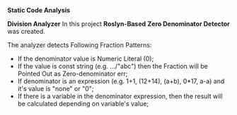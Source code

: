 **Static Code Analysis**

**Division Analyzer**
In this project **Roslyn-Based** **Zero Denominator Detector** was created.

The analyzer detects Following Fraction Patterns:
+ If the denominator value is Numeric Literal (0);
+ If the value is const string (e.g. .../"abc") then the Fraction will be Pointed Out as Zero-denominator err;
+ If denominator is an expression (e.g. 1+1, (12+14), (a+b), 0*17, a-a) and it's value is "none" or "0";
+ If there is a variable in the denominator expression, then the result will be calculated depending on variable's value;
